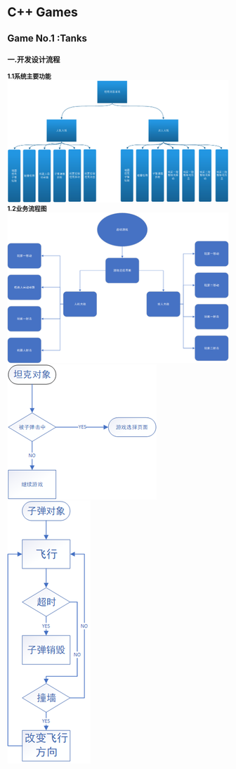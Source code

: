 # C++ Games
## Game No.1 :Tanks

### 一.开发设计流程
**1.1系统主要功能**
![](pics/系统功能结构图.png)
**1.2业务流程图**
![](pics/系统结构图.png)
![](pics/系统业务流程2坦克图像.png)
![](pics/系统结构子弹对象图.png)

